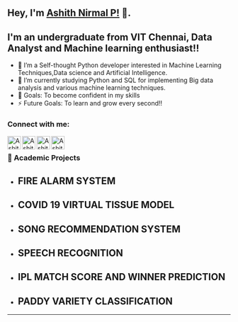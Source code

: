 ## Hey, I'm [Ashith Nirmal P!](https://github.com/ashn19) 👋.



## I'm an undergraduate from VIT Chennai, Data Analyst and Machine learning enthusiast!!


- 👯 I’m a Self-thought Python developer interested in Machine Learning Techniques,Data science and Artificial Intelligence.
- 🌱 I’m currently studying Python and SQL for implementing Big data analysis and various machine learning techniques.
- 🥅 Goals: To become confident in my skills
- ⚡ Future Goals: To learn and grow every second!!

### Connect with me:

[<img align="left" alt="Ashith Nirmal's Website" width="30px" src="https://img.icons8.com/3d-fluency/94/domain.png" />][website]
[<img align="left" alt="Ashith Nirmal's linkedin" width="30px" src="https://img.icons8.com/3d-fluency/94/linkedin.png" />][linkedin]
[<img align="left" alt="Ashith Nirmal's gmail" width="30px" src="https://img.icons8.com/3d-fluency/94/gmail.png" />][gmail]
[<img align="left" alt="Ashith Nirmal's instagram" width="30px" src="https://img.icons8.com/3d-fluency/94/instagram-new.png" />][instagram]
<br />


### 📕 Academic Projects
 - ## FIRE ALARM SYSTEM
  
 - ## COVID 19 VIRTUAL TISSUE MODEL
   
 - ## SONG RECOMMENDATION SYSTEM
   
 - ## SPEECH RECOGNITION
   
 - ## IPL MATCH SCORE AND WINNER PREDICTION
   
 - ## PADDY VARIETY CLASSIFICATION





---

[website]: https://bit.ly/ASH_CERTIFICATIONS
[linkedin]:https://www.linkedin.com/in/ashithnirmal/
[gmail]: mailto:ashithnirmal24@gamil.com
[instagram]: https://instagram.com/ash_n19?igshid=NzZlODBkYWE4Ng==
